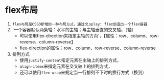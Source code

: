 # flex布局
1. `flex布局是CSS3新增的一种布局方式，通过display: flex创造出一个flex容器`
2. `一个容器默认两条轴：水平的主轴；与主轴垂直的交叉轴，（轴）
    - 可以使用flex-direction来指定主轴的方向`，【属性：row、column、row-reverse、column-reverse】
    - flex-direction的属性；row、column、row-reverse、column-reverse
3. 排列方式
    - 使用`justify-content`指定元素在主轴上的排列方式，
    - `align-items`来指定元素在交叉轴上的排列方式，
    - 还可以使用`flex-wrap`来规定当一行排列不下时的换行方式（换到）
